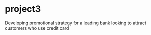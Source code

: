 # project3
Developing promotional strategy for a leading bank looking to attract customers who use credit card
